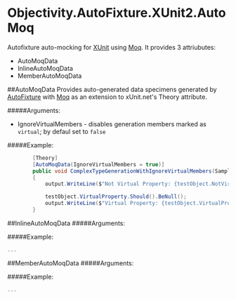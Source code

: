 # Objectivity.AutoFixture.XUnit2.AutoMoq
Autofixture auto-mocking for [XUnit](http://xunit.github.io/) using [Moq](https://github.com/moq/moq4).
It provides 3 attriubutes:
- AutoMoqData
- InlineAutoMoqData
- MemberAutoMoqData

##AutoMoqData
Provides auto-generated data specimens generated by [AutoFixture](https://github.com/AutoFixture/AutoFixture) with [Moq](https://github.com/moq/moq4) as an extension to xUnit.net's Theory attribute.

#####Arguments:
- IgnoreVirtualMembers - disables generation members marked as `virtual`; by defaul set to `false`

#####Example:
```csharp
        [Theory]
        [AutoMoqData(IgnoreVirtualMembers = true)]
        public void ComplexTypeGenerationWithIgnoreVirtualMembers(Sample testObject)
        {
            output.WriteLine($"Not Virtual Property: {testObject.NotVirtualProperty}");

            testObject.VirtualProperty.Should().BeNull();
            output.WriteLine($"Virtual Property: {testObject.VirtualProperty}");
        }
```

##InlineAutoMoqData
#####Arguments:

#####Example:
```csharp
...
```

##MemberAutoMoqData
#####Arguments:

#####Example:
```csharp
...
```